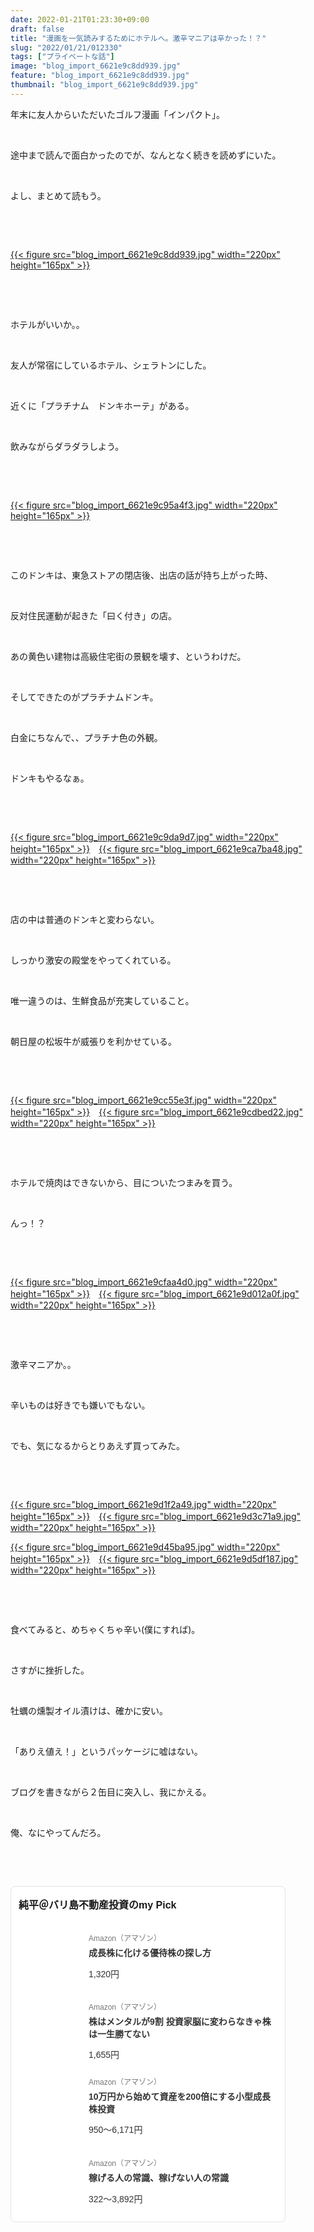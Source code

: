 ```yaml
---
date: 2022-01-21T01:23:30+09:00
draft: false
title: "漫画を一気読みするためにホテルへ。激辛マニアは辛かった！？"
slug: "2022/01/21/012330"
tags: ["プライベートな話"]
image: "blog_import_6621e9c8dd939.jpg"
feature: "blog_import_6621e9c8dd939.jpg"
thumbnail: "blog_import_6621e9c8dd939.jpg"
---
```

<p>年末に友人からいただいたゴルフ漫画「インパクト」。</p><p> </p><p>途中まで読んで面白かったのでが、なんとなく続きを読めずにいた。</p><p> </p><p>よし、まとめて読もう。</p><p> </p><p> </p><p><a href="blog_import_6621e9c8dd939.jpg">{{< figure src="blog_import_6621e9c8dd939.jpg" width="220px" height="165px" >}}</a></p><p> </p><p> </p><p>ホテルがいいか。。</p><p> </p><p>友人が常宿にしているホテル、シェラトンにした。</p><p> </p><p>近くに「プラチナム　ドンキホーテ」がある。</p><p> </p><p>飲みながらダラダラしよう。</p><p> </p><p> </p><p><a href="blog_import_6621e9c95a4f3.jpg">{{< figure src="blog_import_6621e9c95a4f3.jpg" width="220px" height="165px" >}}</a></p><p> </p><p> </p><p>このドンキは、東急ストアの閉店後、出店の話が持ち上がった時、</p><p> </p><p>反対住民運動が起きた「曰く付き」の店。</p><p> </p><p>あの黄色い建物は高級住宅街の景観を壊す、というわけだ。</p><p> </p><p>そしてできたのがプラチナムドンキ。</p><p> </p><p>白金にちなんで、、プラチナ色の外観。</p><p> </p><p>ドンキもやるなぁ。</p><p> </p><p> </p><p><a href="blog_import_6621e9c9da9d7.jpg">{{< figure src="blog_import_6621e9c9da9d7.jpg" width="220px" height="165px" >}}</a>　<a href="blog_import_6621e9ca7ba48.jpg">{{< figure src="blog_import_6621e9ca7ba48.jpg" width="220px" height="165px" >}}</a></p><p> </p><p> </p><p>店の中は普通のドンキと変わらない。</p><p> </p><p>しっかり激安の殿堂をやってくれている。</p><p> </p><p>唯一違うのは、生鮮食品が充実していること。</p><p> </p><p>朝日屋の松坂牛が威張りを利かせている。</p><p> </p><p> </p><p><a href="blog_import_6621e9cc55e3f.jpg">{{< figure src="blog_import_6621e9cc55e3f.jpg" width="220px" height="165px" >}}</a>　<a href="blog_import_6621e9cdbed22.jpg">{{< figure src="blog_import_6621e9cdbed22.jpg" width="220px" height="165px" >}}</a></p><p> </p><p> </p><p>ホテルで焼肉はできないから、目についたつまみを買う。</p><p> </p><p>んっ！？</p><p> </p><p> </p><p><a href="blog_import_6621e9cfaa4d0.jpg">{{< figure src="blog_import_6621e9cfaa4d0.jpg" width="220px" height="165px" >}}</a>　<a href="blog_import_6621e9d012a0f.jpg">{{< figure src="blog_import_6621e9d012a0f.jpg" width="220px" height="165px" >}}</a></p><p> </p><p> </p><p>激辛マニアか。。</p><p> </p><p>辛いものは好きでも嫌いでもない。</p><p> </p><p>でも、気になるからとりあえず買ってみた。</p><p> </p><p> </p><p><a href="blog_import_6621e9d1f2a49.jpg">{{< figure src="blog_import_6621e9d1f2a49.jpg" width="220px" height="165px" >}}</a>　<a href="blog_import_6621e9d3c71a9.jpg">{{< figure src="blog_import_6621e9d3c71a9.jpg" width="220px" height="165px" >}}</a></p><p><a href="blog_import_6621e9d45ba95.jpg">{{< figure src="blog_import_6621e9d45ba95.jpg" width="220px" height="165px" >}}</a>　<a href="blog_import_6621e9d5df187.jpg">{{< figure src="blog_import_6621e9d5df187.jpg" width="220px" height="165px" >}}</a></p><p> </p><p> </p><p>食べてみると、めちゃくちゃ辛い(僕にすれば)。</p><p> </p><p>さすがに挫折した。</p><p> </p><p>牡蠣の燻製オイル漬けは、確かに安い。</p><p> </p><p>「ありえ値え！」というパッケージに嘘はない。</p><p> </p><p>ブログを書きながら２缶目に突入し、我にかえる。</p><p> </p><p>俺、なにやってんだろ。</p><p> </p><p> </p><div class="pickCreative_root" style="font-size:0"><section class="myPick_block" contenteditable="false" style="background:#fff;font-family:ヒラギノ角ゴ Pro W3, Hiragino Kaku Gothic Pro, ＭＳ Ｐゴシック, Helvetica, Arial, sans-serif;border:1px solid #E2E2E2;box-sizing:border-box;border-radius:8px;padding:16px 12px;max-width:100%;width:440px;display:inline-block;text-align:left"><h2 class="myPick_title" style="font-weight:bold;font-size:16px;margin:0 0 20px">純平＠バリ島不動産投資のmy Pick</h2><div><article class="myPick_item" style="margin-top:24px"><a class="myPick_link" data-df-item-id="B09LYKQ9RD" data-img-url="https://p.odsyms15.com/CNEnt9ZxUWMJQilnBgq8s5" data-item-id="AZ000001" data-layout-type="102" style="display:-webkit-box; display: flex;max-width:100%;text-decoration:none;line-height:1;font-weight:normal;font-style:normal;word-break:break-all" target="_blank" data-aid="pwMXr0Rr6NsKH0o9PUpf01" id="pwMXr0Rr6NsKH0o9PUpf01" href="click?aid=pwMXr0Rr6NsKH0o9PUpf01"><div class="myPick_imgWrapper" style="position:relative;margin-right:16px;flex-shrink:0;width:96px;height:96px;border-radius:4px;overflow:hidden">{{< figure src="svg+xml;charset=utf-8,%3Csvg%20xmlns%3D%22http%3A%2F%2Fwww.w3.org%2F2000%2Fsvg%22%20title%3D%22Placeholder%20for%20Images%22%20role%3D%22presentation%22%20viewBox%3D%220%200%201%201%22%20%2F%3E" width="96pxpx" height="96pxpx" >}}<noscript><img alt="" class="myPick_img" data-img="affiliate" height="96px" src="https://p.odsyms15.com/CNEnt9ZxUWMJQilnBgq8s5" style="width:auto;height:auto;margin:auto; margin: auto;position:absolute;top:0;left:0;right:0;bottom:0;max-width:100%;max-height:100%;-o-object-fit:contain;object-fit:contain" width="96px"></noscript></div><div class="myPick_itemInfo" style="display:-webkit-box; display: flex;-webkit-box-orient:vertical;-webkit-box-direction:normal;flex-direction:column;-webkit-box-pack:center;justify-content:center"><div class="myPick_demand" style="color:#757575;font-size:12px">Amazon（アマゾン）</div><div class="myPick_itemTitle" style="-webkit-box-orient:vertical;display:-webkit-box;font-weight:bold; fontWeight: bold;-webkit-line-clamp:2;overflow:hidden;font-size:14px;line-height:1.4;color:#333333;margin:8px 0 16px">成長株に化ける優待株の探し方</div><div class="myPick_price" style="font-size:14px;color:#333333">1,320円</div></div></a></article><article class="myPick_item" style="margin-top:24px"><a class="myPick_link" data-df-item-id="B09C8FY5SH" data-img-url="https://p.odsyms15.com/BaR6hs8Ivo24eeqcV22W17" data-item-id="AZ000001" data-layout-type="102" style="display:-webkit-box; display: flex;max-width:100%;text-decoration:none;line-height:1;font-weight:normal;font-style:normal;word-break:break-all" target="_blank" data-aid="KPCkcfpWscBGM8c2nS4Mx6" id="KPCkcfpWscBGM8c2nS4Mx6" href="click?aid=KPCkcfpWscBGM8c2nS4Mx6"><div class="myPick_imgWrapper" style="position:relative;margin-right:16px;flex-shrink:0;width:96px;height:96px;border-radius:4px;overflow:hidden">{{< figure src="svg+xml;charset=utf-8,%3Csvg%20xmlns%3D%22http%3A%2F%2Fwww.w3.org%2F2000%2Fsvg%22%20title%3D%22Placeholder%20for%20Images%22%20role%3D%22presentation%22%20viewBox%3D%220%200%201%201%22%20%2F%3E" width="96pxpx" height="96pxpx" >}}<noscript><img alt="" class="myPick_img" data-img="affiliate" height="96px" src="https://p.odsyms15.com/BaR6hs8Ivo24eeqcV22W17" style="width:auto;height:auto;margin:auto; margin: auto;position:absolute;top:0;left:0;right:0;bottom:0;max-width:100%;max-height:100%;-o-object-fit:contain;object-fit:contain" width="96px"></noscript></div><div class="myPick_itemInfo" style="display:-webkit-box; display: flex;-webkit-box-orient:vertical;-webkit-box-direction:normal;flex-direction:column;-webkit-box-pack:center;justify-content:center"><div class="myPick_demand" style="color:#757575;font-size:12px">Amazon（アマゾン）</div><div class="myPick_itemTitle" style="-webkit-box-orient:vertical;display:-webkit-box;font-weight:bold; fontWeight: bold;-webkit-line-clamp:2;overflow:hidden;font-size:14px;line-height:1.4;color:#333333;margin:8px 0 16px">株はメンタルが9割 投資家脳に変わらなきゃ株は一生勝てない</div><div class="myPick_price" style="font-size:14px;color:#333333">1,655円</div></div></a></article><article class="myPick_item" style="margin-top:24px"><a class="myPick_link" data-df-item-id="4866801174" data-img-url="https://p.odsyms15.com/5AexPN5eGjAdVSnrGAe4Hg" data-item-id="AZ000001" data-layout-type="102" style="display:-webkit-box; display: flex;max-width:100%;text-decoration:none;line-height:1;font-weight:normal;font-style:normal;word-break:break-all" target="_blank" data-aid="st6puUhGOf08fJuDUkeIj6" id="st6puUhGOf08fJuDUkeIj6" href="click?aid=st6puUhGOf08fJuDUkeIj6"><div class="myPick_imgWrapper" style="position:relative;margin-right:16px;flex-shrink:0;width:96px;height:96px;border-radius:4px;overflow:hidden">{{< figure src="svg+xml;charset=utf-8,%3Csvg%20xmlns%3D%22http%3A%2F%2Fwww.w3.org%2F2000%2Fsvg%22%20title%3D%22Placeholder%20for%20Images%22%20role%3D%22presentation%22%20viewBox%3D%220%200%201%201%22%20%2F%3E" width="96pxpx" height="96pxpx" >}}<noscript><img alt="" class="myPick_img" data-img="affiliate" height="96px" src="https://p.odsyms15.com/5AexPN5eGjAdVSnrGAe4Hg" style="width:auto;height:auto;margin:auto; margin: auto;position:absolute;top:0;left:0;right:0;bottom:0;max-width:100%;max-height:100%;-o-object-fit:contain;object-fit:contain" width="96px"></noscript></div><div class="myPick_itemInfo" style="display:-webkit-box; display: flex;-webkit-box-orient:vertical;-webkit-box-direction:normal;flex-direction:column;-webkit-box-pack:center;justify-content:center"><div class="myPick_demand" style="color:#757575;font-size:12px">Amazon（アマゾン）</div><div class="myPick_itemTitle" style="-webkit-box-orient:vertical;display:-webkit-box;font-weight:bold; fontWeight: bold;-webkit-line-clamp:2;overflow:hidden;font-size:14px;line-height:1.4;color:#333333;margin:8px 0 16px">10万円から始めて資産を200倍にする小型成長株投資</div><div class="myPick_price" style="font-size:14px;color:#333333">950〜6,171円</div></div></a></article><article class="myPick_item" style="margin-top:24px"><a class="myPick_link" data-df-item-id="4802110227" data-img-url="https://p.odsyms15.com/wnVhdGQxiiUDgiiuxLhD8K" data-item-id="AZ000001" data-layout-type="102" style="display:-webkit-box; display: flex;max-width:100%;text-decoration:none;line-height:1;font-weight:normal;font-style:normal;word-break:break-all" target="_blank" data-aid="iKKjSYsB9n5z4neqQNhmH3" id="iKKjSYsB9n5z4neqQNhmH3" href="click?aid=iKKjSYsB9n5z4neqQNhmH3"><div class="myPick_imgWrapper" style="position:relative;margin-right:16px;flex-shrink:0;width:96px;height:96px;border-radius:4px;overflow:hidden">{{< figure src="svg+xml;charset=utf-8,%3Csvg%20xmlns%3D%22http%3A%2F%2Fwww.w3.org%2F2000%2Fsvg%22%20title%3D%22Placeholder%20for%20Images%22%20role%3D%22presentation%22%20viewBox%3D%220%200%201%201%22%20%2F%3E" width="96pxpx" height="96pxpx" >}}<noscript><img alt="" class="myPick_img" data-img="affiliate" height="96px" src="https://p.odsyms15.com/wnVhdGQxiiUDgiiuxLhD8K" style="width:auto;height:auto;margin:auto; margin: auto;position:absolute;top:0;left:0;right:0;bottom:0;max-width:100%;max-height:100%;-o-object-fit:contain;object-fit:contain" width="96px"></noscript></div><div class="myPick_itemInfo" style="display:-webkit-box; display: flex;-webkit-box-orient:vertical;-webkit-box-direction:normal;flex-direction:column;-webkit-box-pack:center;justify-content:center"><div class="myPick_demand" style="color:#757575;font-size:12px">Amazon（アマゾン）</div><div class="myPick_itemTitle" style="-webkit-box-orient:vertical;display:-webkit-box;font-weight:bold; fontWeight: bold;-webkit-line-clamp:2;overflow:hidden;font-size:14px;line-height:1.4;color:#333333;margin:8px 0 16px">稼げる人の常識、稼げない人の常識</div><div class="myPick_price" style="font-size:14px;color:#333333">322〜3,892円</div></div></a></article></div></section></div><p> </p>

